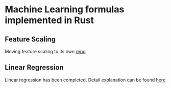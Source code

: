 # Machine Learning formulas implemented in Rust

## Feature Scaling

Moving feature scaling to its own [repo](https://github.com/liangcorp/feature_scaling)

## Linear Regression

Linear regression has been completed.
Detail explanation can be found [here](https://github.com/liangcorp/machine_learning_rust/tree/main/src/linear_regression)
